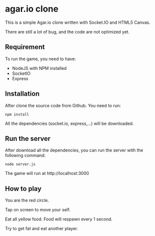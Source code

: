 # agar.io clone

This is a simple Agar.io clone written with Socket.IO and HTML5 Canvas.

There are still a lot of bug, and the code are not optimized yet. 

## Requirement
To run the game, you need to have: 
- NodeJS with NPM installed
- SocketIO 
- Express

## Installation

After clone the source code from Github. You need to run:

```
npm install
```

All the dependencies (socket.io, express,...) will be downloaded.

## Run the server

After download all the dependencies, you can run the server with the following command:

```
node server.js
```

The game will run at http://localhost:3000

## How to play

You are the red circle.

Tap on screen to move your self.

Eat all yellow food. Food will respawn every 1 second.

Try to get fat and eat another player.
